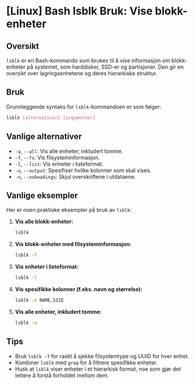# [Linux] Bash lsblk Bruk: Vise blokk-enheter

## Oversikt
`lsblk` er en Bash-kommando som brukes til å vise informasjon om blokk-enheter på systemet, som harddisker, SSD-er og partisjoner. Den gir en oversikt over lagringsenhetene og deres hierarkiske struktur.

## Bruk
Grunnleggende syntaks for `lsblk`-kommandoen er som følger:

```bash
lsblk [alternativer] [argumenter]
```

## Vanlige alternativer
- `-a`, `--all`: Vis alle enheter, inkludert tomme.
- `-f`, `--fs`: Vis filsysteminformasjon.
- `-l`, `--list`: Vis enheter i listeformat.
- `-o`, `--output`: Spesifiser hvilke kolonner som skal vises.
- `-n`, `--noheadings`: Skjul overskriftene i utdataene.

## Vanlige eksempler
Her er noen praktiske eksempler på bruk av `lsblk`:

1. **Vis alle blokk-enheter:**
   ```bash
   lsblk
   ```

2. **Vis blokk-enheter med filsysteminformasjon:**
   ```bash
   lsblk -f
   ```

3. **Vis enheter i listeformat:**
   ```bash
   lsblk -l
   ```

4. **Vis spesifikke kolonner (f.eks. navn og størrelse):**
   ```bash
   lsblk -o NAME,SIZE
   ```

5. **Vis alle enheter, inkludert tomme:**
   ```bash
   lsblk -a
   ```

## Tips
- Bruk `lsblk -f` for raskt å sjekke filsystemtype og UUID for hver enhet.
- Kombiner `lsblk` med `grep` for å filtrere spesifikke enheter.
- Husk at `lsblk` viser enheter i et hierarkisk format, noe som gjør det lettere å forstå forholdet mellom dem.